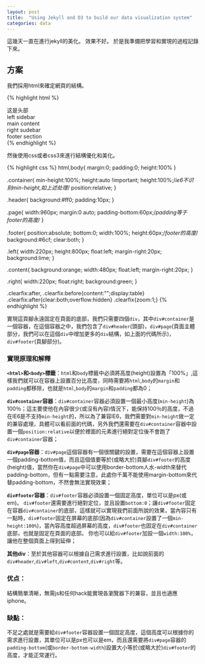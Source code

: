 ```yaml
---
layout: post
title:  "Using Jekyll and D3 to build our data visualization system"
categories: data
---
```


這幾天一直在進行jekyll的美化。
效果不好。
於是我準備把學習和實現的過程記錄下來。

## 方案

我們採用html來確定網頁的結構。

{% highlight html %}
<div class="container">
    <div class="header">这是头部</div>
    <div class="page clearfix">
        <div class="left">left sidebar</div>
        <div class="content">main content</div>
        <div class="right">right sudebar</div>
    </div>
    <div class="footer">footer section</div>
</div>
{% endhighlight %}

然後使用css或者css3來進行結構優化和美化。

{% highlight css %}
html,body{
  margin:0;
  padding:0;
  height:100%
}

.container{
  min-height:100%;
  height:auto !important;
  height:100%;/*ie6不识别min-height,如上述处理*/
  position:relative;
}

.header{
  background:#ff0;
  padding:10px;
}

.page{
  width:960px;
  margin:0 auto;
  padding-bottom:60px;/*padding等于footer的高度*/
}

.footer{
  position:absolute;
  bottom:0;
  width:100%;
  height:60px;/*footer的高度*/
  background:#6cf;
  clear:both;
}

.left{
  width:220px;
  height:800px;
  float:left;
  margin-right:20px;
  background:lime;
}

.content{
  background:orange;
  width:480px;
  float:left;
  margin-right:20px;
}

.right{
  width:220px;
  float:right;
  background:green;
}

.clearfix:after,
.clearfix:before{content:"";display:table}
.clearfix:after{clear:both;overflow:hidden}
.clearfix{zoom:1;}
{% endhighlight %}

實現這頁腳永遠固定在頁面的底部，我們只需要四個`div`，其中`div#container`是一個容器，在這個容器之中，我們包含了`div#header`(頭部)，`div#page`(頁面主體部分，我們可以在這個`div`中增加更多的`div`結構，如上面的代碼所示)，`div#footer`(頁腳部分)。

### 實現原理和解釋

**`<html>`和`<body>`標籤**：`html`和`body`標籤中必須將高度(height)設置為「100%」,這樣我們就可以在容器上設置百分比高度，同時需要將`html`,`body`的`margin`和`padding`都移除，也就是`html`,`body`的`margin`和`padding`都為0；

**`div#container`容器**：`div#container`容器必須設置一個最小高度(`min-height`)為100％；這主要使他在內容很少(或沒有內容)情況下，能保持100％的高度，不過在IE6是不支持`min-height`的，所以為了兼容IE6，我們需要對`min-height`做一定的兼容處理，具體可以看前面的代碼，另外我們還需要在`div#container`容器中設置一個`position:relative`以便於裡面的元素進行絕對定位後不會跑了`div#container`容器；

**`div#page`容器**：`div#page`這個容器有一個很關鍵的設置，需要在這個容器上設置一個padding-bottom值，而且這個值要等於(或略大於)頁腳`div#footer`的高度(height)值，當然你在`div#page`中可以使用border-bottom人水-width來替代padding-bottom，但有一點需要注意，此處你千萬不能使用margin-bottom來代替padding-bottom，不然會無法實現效果；

**`div#footer`容器**：`div#footer`容器必須設置一個固定高度，單位可以是px(或em)。
`div#footer`還需要進行絕對定位，並且設置`bottom:0`；讓`div#footer`固定在容器`div#container`的底部，這樣就可以實現我們前面所說的效果，當內容只有一點時，`div#footer`固定在屏幕的底部(因為`div#container`設置了一個`min-height:100%`)，當內容高度超過屏幕的高度，`div#footer`也固定在`div#container`底部，也就是固定在頁面的底部。
你也可以給`div#footer`加設一個`width:100%`，讓他在整個頁面上得到延伸；

**其他div**：至於其他容器可以根據自己需求進行設置，比如說前面的`div#header`,`div#left`,`div#content`,`div#right`等。

### 优点：

結構簡單清晰，無需js和任何hack能實現各瀏覽器下的兼容，並且也適應iphone。

### 缺點：

不足之處就是需要給`div#footer`容器設置一個固定高度，這個高度可以根據你的需求進行設置，其單位可以是px也可以是em，而且還需要將`div#page`容器的`padding-bottom`(或`border-bottom-width`)設置大小等於(或略大於)`div#footer`的高度，才能正常運行。
